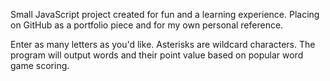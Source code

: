 Small JavaScript project created for fun and a learning experience. Placing on GitHub as a portfolio piece and for my own personal reference.

Enter as many letters as you'd like. Asterisks are wildcard characters. The program will output words and their point value based on popular word game scoring.